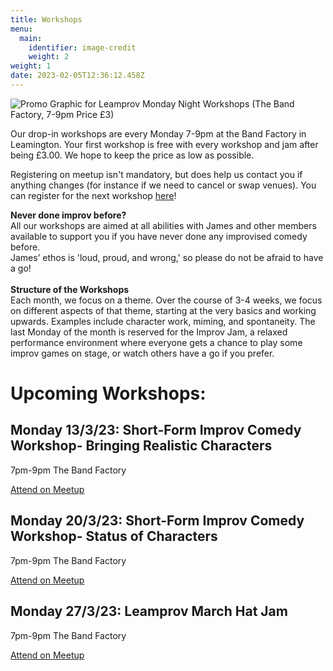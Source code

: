 ```yaml
---
title: Workshops
menu:
  main:
    identifier: image-credit
    weight: 2
weight: 1
date: 2023-02-05T12:36:12.458Z
---
```

![Promo Graphic for Leamprov Monday Night Workshops (The Band Factory, 7-9pm Price £3)](https://secure.meetupstatic.com/photos/event/3/4/a/600_500580842.webp?w=1920)

<!--StartFragment-->

Our drop-in workshops are every Monday 7-9pm at the Band Factory in Leamington. Your first workshop is free with every workshop and jam after being £3.00. We hope to keep the price as low as possible.

Registering on meetup isn't mandatory, but does help us contact you if anything changes (for instance if we need to cancel or swap venues). You can register for the next workshop [here](https://www.meetup.com/leamprov/)!

**Never done improv before?**\
All our workshops are aimed at all abilities with James and other members available to support you if you have never done any improvised comedy before.\
James’ ethos is 'loud, proud, and wrong,' so please do not be afraid to have a go!  \
\
**Structure of the Workshops**\
Each month, we focus on a theme. Over the course of 3-4 weeks, we focus on different aspects of that theme, starting at the very basics and working upwards. Examples include character work, miming, and spontaneity. The last Monday of the month is reserved for the Improv Jam, a relaxed performance environment where everyone gets a chance to play some improv games on stage, or watch others have a go if you prefer.

<!--EndFragment-->

# Upcoming Workshops:

## Monday 13/3/23: Short-Form Improv Comedy Workshop- Bringing Realistic Characters

7pm-9pm The Band Factory

[Attend on Meetup](https://www.meetup.com/leamprov/events/291783386/)

## Monday 20/3/23: Short-Form Improv Comedy Workshop- Status of Characters

7pm-9pm The Band Factory

[Attend on Meetup](https://www.meetup.com/leamprov/events/291940590?utm_medium=referral&utm_campaign=share-btn_savedevents_share_modal&utm_source=link)

## Monday 27/3/23: Leamprov March Hat Jam

7pm-9pm The Band Factory

[Attend on Meetup](https://www.meetup.com/leamprov/events/pgzdrsyfcfbkc/)